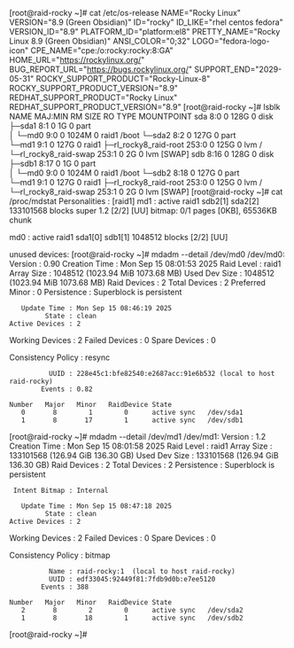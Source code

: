 [root@raid-rocky ~]# cat /etc/os-release 
NAME="Rocky Linux"
VERSION="8.9 (Green Obsidian)"
ID="rocky"
ID_LIKE="rhel centos fedora"
VERSION_ID="8.9"
PLATFORM_ID="platform:el8"
PRETTY_NAME="Rocky Linux 8.9 (Green Obsidian)"
ANSI_COLOR="0;32"
LOGO="fedora-logo-icon"
CPE_NAME="cpe:/o:rocky:rocky:8:GA"
HOME_URL="https://rockylinux.org/"
BUG_REPORT_URL="https://bugs.rockylinux.org/"
SUPPORT_END="2029-05-31"
ROCKY_SUPPORT_PRODUCT="Rocky-Linux-8"
ROCKY_SUPPORT_PRODUCT_VERSION="8.9"
REDHAT_SUPPORT_PRODUCT="Rocky Linux"
REDHAT_SUPPORT_PRODUCT_VERSION="8.9"
[root@raid-rocky ~]# lsblk 
NAME                      MAJ:MIN RM  SIZE RO TYPE  MOUNTPOINT
sda                         8:0    0  128G  0 disk  
├─sda1                      8:1    0    1G  0 part  
│ └─md0                     9:0    0 1024M  0 raid1 /boot
└─sda2                      8:2    0  127G  0 part  
  └─md1                     9:1    0  127G  0 raid1 
    ├─rl_rocky8_raid-root 253:0    0  125G  0 lvm   /
    └─rl_rocky8_raid-swap 253:1    0    2G  0 lvm   [SWAP]
sdb                         8:16   0  128G  0 disk  
├─sdb1                      8:17   0    1G  0 part  
│ └─md0                     9:0    0 1024M  0 raid1 /boot
└─sdb2                      8:18   0  127G  0 part  
  └─md1                     9:1    0  127G  0 raid1 
    ├─rl_rocky8_raid-root 253:0    0  125G  0 lvm   /
    └─rl_rocky8_raid-swap 253:1    0    2G  0 lvm   [SWAP]
[root@raid-rocky ~]# cat /proc/mdstat 
Personalities : [raid1] 
md1 : active raid1 sdb2[1] sda2[2]
      133101568 blocks super 1.2 [2/2] [UU]
      bitmap: 0/1 pages [0KB], 65536KB chunk

md0 : active raid1 sda1[0] sdb1[1]
      1048512 blocks [2/2] [UU]
      
unused devices: <none>
[root@raid-rocky ~]# mdadm --detail /dev/md0
/dev/md0:
           Version : 0.90
     Creation Time : Mon Sep 15 08:01:53 2025
        Raid Level : raid1
        Array Size : 1048512 (1023.94 MiB 1073.68 MB)
     Used Dev Size : 1048512 (1023.94 MiB 1073.68 MB)
      Raid Devices : 2
     Total Devices : 2
   Preferred Minor : 0
       Persistence : Superblock is persistent

       Update Time : Mon Sep 15 08:46:19 2025
             State : clean 
    Active Devices : 2
   Working Devices : 2
    Failed Devices : 0
     Spare Devices : 0

Consistency Policy : resync

              UUID : 228e45c1:bfe82540:e2687acc:91e6b532 (local to host raid-rocky)
            Events : 0.82

    Number   Major   Minor   RaidDevice State
       0       8        1        0      active sync   /dev/sda1
       1       8       17        1      active sync   /dev/sdb1
[root@raid-rocky ~]# mdadm --detail /dev/md1
/dev/md1:
           Version : 1.2
     Creation Time : Mon Sep 15 08:01:58 2025
        Raid Level : raid1
        Array Size : 133101568 (126.94 GiB 136.30 GB)
     Used Dev Size : 133101568 (126.94 GiB 136.30 GB)
      Raid Devices : 2
     Total Devices : 2
       Persistence : Superblock is persistent

     Intent Bitmap : Internal

       Update Time : Mon Sep 15 08:47:18 2025
             State : clean 
    Active Devices : 2
   Working Devices : 2
    Failed Devices : 0
     Spare Devices : 0

Consistency Policy : bitmap

              Name : raid-rocky:1  (local to host raid-rocky)
              UUID : edf33045:92449f81:7fdb9d0b:e7ee5120
            Events : 388

    Number   Major   Minor   RaidDevice State
       2       8        2        0      active sync   /dev/sda2
       1       8       18        1      active sync   /dev/sdb2
[root@raid-rocky ~]#